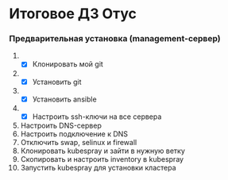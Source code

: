 # Итоговое ДЗ Отус

### Предварительная установка (management-сервер)

1. - [x] Клонировать мой git
2. - [x] Установить git
3. - [x] Установить ansible
4. - [x] Настроить ssh-ключи на все сервера
5. Настроить DNS-сервер
6. Настроить подключение к DNS
7. Отключить swap, selinux и firewall
8. Клонировать kubespray и зайти в нужную ветку
9. Скопировать и настроить inventory в kubespray
10. Запустить kubespray для установки кластера
